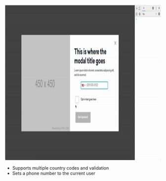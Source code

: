 <img alt="screenshot" src="screenshot.gif" height="500"/>

* Supports multiple country codes and validation
* Sets a phone number to the current user
